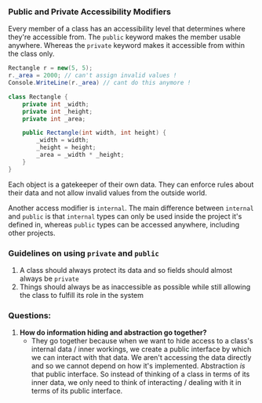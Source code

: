 ### Public and Private Accessibility Modifiers
Every member of a class has an accessibility level that determines where they're accessible from. The `public` keyword makes the member usable anywhere. Whereas the `private` keyword makes it accessible from within the class only.

```cs
Rectangle r = new(5, 5);
r._area = 2000; // can't assign invalid values !
Console.WriteLine(r._area) // cant do this anymore !

class Rectangle {
	private int _width;
	private int _height;
	private int _area;

	public Rectangle(int width, int height) {
		_width = width;
		_height = height;
		_area = _width * _height;
	}
}
```

Each object is a gatekeeper of their own data. They can enforce rules about their data and not allow invalid values from the outside world. 

Another access modifier is `internal`. The main difference between `internal` and `public` is that `internal` types can only be used inside the project it's defined in, whereas `public` types can be accessed anywhere, including other projects.

### Guidelines on using `private` and `public`
1. A class should always protect its data and so fields should almost always be `private`
2. Things should always be as inaccessible as possible while still allowing the class to fulfill its role in the system

### Questions:
1. **How do information hiding and abstraction go together?**
	- They go together because when we want to hide access to a class's internal data / inner workings, we create a public interface by which we can interact with that data. We aren't accessing the data directly and so we cannot depend on how it's implemented. Abstraction *is* that public interface. So instead of thinking of a class in terms of its inner data, we only need to think of interacting / dealing with it in terms of its public interface.